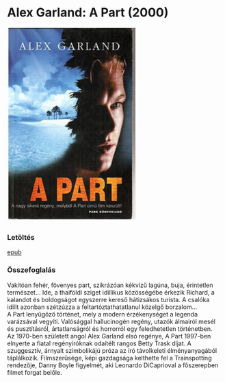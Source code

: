 # <a name="id_1269">Alex Garland: A Part (2000)</a>
<img src="https://github.com/BercziSandor/calibre_lib/raw/main/Alex%20Garland/A%20Part%20%281269%29/cover.jpg" alt="cover" width="300"/>

### Letöltés
[epub](https://github.com/BercziSandor/calibre_lib/raw/main/Alex%20Garland/A%20Part%20%281269%29/A%20Part%20-%20Alex%20Garland.epub)

### Összefoglalás
<div>
<p>Vakítóan fehér, fövenyes part, szikrázóan kékvízű lagúna, buja, érintetlen természet… Ide, a thaiföldi sziget idillikus közösségébe érkezik Richard, a kalandot és boldogságot egyszerre kereső hátizsákos turista. A csalóka idillt azonban szétzúzza a feltartóztathatatlanul közelgő borzalom…<br>A Part lenyűgöző történet, mely a modern érzékenységet a legenda varázsával vegyíti. Valósággal hallucinogén regény, utazók álmairól mesél és pusztításról, ártatlanságról és horrorról egy feledhetetlen történetben.<br>Az 1970-ben született angol Alex Garland elsó regénye, A Part 1997-ben elnyerte a fiatal regényíróknak odaítélt rangos Betty Trask díjat. A szuggesztív, árnyalt szimbolikájú próza az író távolkeleti élményanyagából táplálkozik. Filmszerűsége, képi gazdagsága kelthette fel a Trainspotting rendezője, Danny Boyle figyelmét, aki Leonardo DiCaprioval a főszerepben filmet forgat belőle.</p></div>

